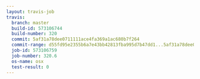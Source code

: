 ```yaml
---
layout: travis-job
travis:
  branch: master
  build-id: 573106744
  build-number: 320
  commit: 5af31a78dee0711111ace4fa369a1ac680b7f264
  commit-range: d55fd95e2355b6a7e43bb42813fba995d7b47dd1...5af31a78dee0711111ace4fa369a1ac680b7f264
  job-id: 573106759
  job-number: 320.6
  os-name: osx
  test-result: 0
---
```

